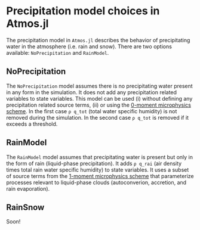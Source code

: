 # Precipitation model choices in Atmos.jl

The precipitation model in `Atmos.jl` describes the behavior
  of precipitating water in the atmosphere (i.e. rain and snow).
There are two options available: `NoPrecipitation` and `RainModel`.

## NoPrecipitation

The `NoPrecipitation` model assumes there is no precipitating water present
  in any form in the simulation.
It does not add any precipitation related variables to state variables.
This model can be used (i) without defining any precipitation related source terms,
  (ii) or using the [0-moment microphysics scheme](https://clima.github.io/ClimateMachine.jl/latest/Theory/Atmos/Microphysics_0M/).
In the first case `ρ q_tot` (total water specific humidity) is not removed
  during the simulation.
In the second case `ρ q_tot` is removed if it exceeds a threshold.


## RainModel

The `RainModel` model assumes that precipitating water is present but only in the
  form of rain (liquid-phase precipitation).
It adds `ρ q_rai` (air density times total rain water specific humidity)
  to state variables.
It uses a subset of source terms from the [1-moment microphysics scheme](https://clima.github.io/ClimateMachine.jl/latest/Theory/Atmos/Microphysics/)
  that parameterize processes relevant to liquid-phase clouds
  (autoconverion, accretion, and rain evaporation).

## RainSnow

Soon!

